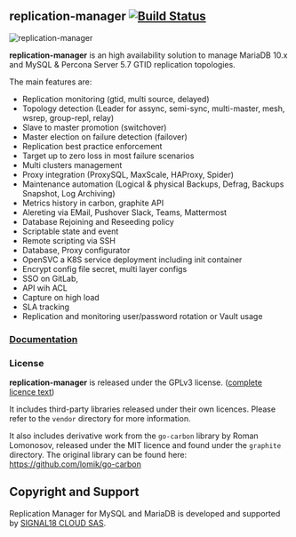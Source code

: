 ## replication-manager [![Build Status](https://travis-ci.org/signal18/replication-manager.svg?branch=2.1)](https://travis-ci.org/signal18/replication-manager)

![replication-manager](https://github.com/signal18/replication-manager/raw/2.0/dashboard/static/img/logo.png)

__replication-manager__ is an high availability solution to manage MariaDB 10.x and MySQL & Percona Server 5.7 GTID replication topologies.  

The main features are:
 * Replication monitoring (gtid, multi source, delayed)
 * Topology detection (Leader for assync, semi-sync, multi-master, mesh, wsrep, group-repl, relay)  
 * Slave to master promotion (switchover)
 * Master election on failure detection (failover)
 * Replication best practice enforcement
 * Target up to zero loss in most failure scenarios
 * Multi clusters management
 * Proxy integration (ProxySQL, MaxScale, HAProxy, Spider)
 * Maintenance automation (Logical & physical Backups, Defrag, Backups Snapshot, Log Archiving)
 * Metrics history in carbon, graphite API
 * Alereting via EMail, Pushover Slack, Teams, Mattermost
 * Database Rejoining and Reseeding policy
 * Scriptable state and event
 * Remote scripting via SSH
 * Database, Proxy configurator
 * OpenSVC a K8S service deployment including init container
 * Encrypt config file secret, multi layer configs  
 * SSO on GitLab,
 * API wih ACL
 * Capture on high load
 * SLA tracking
 * Replication and monitoring user/password rotation or Vault usage
      

### [Documentation](https://docs.signal18.io)

### License

__replication-manager__ is released under the GPLv3 license. ([complete licence text](https://github.com/signal18/replication-manager/blob/master/LICENSE))

It includes third-party libraries released under their own licences. Please refer to the `vendor` directory for more information.

It also includes derivative work from the `go-carbon` library by Roman Lomonosov, released under the MIT licence and found under the `graphite` directory. The original library can be found here: https://github.com/lomik/go-carbon

## Copyright and Support

Replication Manager for MySQL and MariaDB is developed and supported by [SIGNAL18 CLOUD SAS](https://signal18.io/products).
